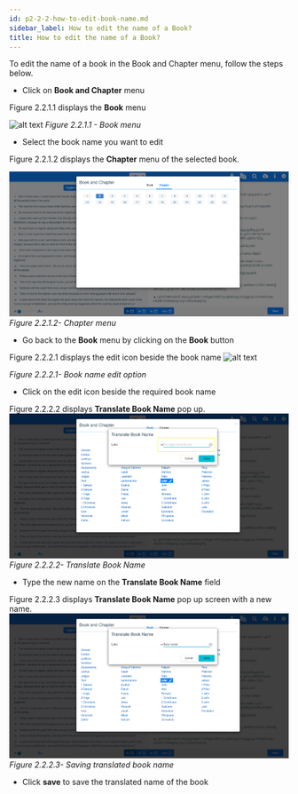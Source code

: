 ```yaml
---
id: p2-2-2-how-to-edit-book-name.md
sidebar_label: How to edit the name of a Book?
title: How to edit the name of a Book?
---
```




To edit the name of a book in the Book and Chapter menu, follow the steps below.

-   Click on **Book and Chapter** menu

Figure 2.2.1.1 displays the **Book** menu

![alt text](../../../../static/AutographaLiveImages/Book_Chapter/book-menu-fig-2.2.1.1.jpg 'Book menu')
_Figure 2.2.1.1 - Book menu_

-   Select the book name you want to edit

Figure 2.2.1.2 displays the **Chapter** menu of the selected book.

![alt text](../../../../static/AutographaLiveImages/Book_Chapter/chapter-menu-fig-2.2.1.2.jpg 'Chapter menu')
_Figure 2.2.1.2- Chapter menu_

-   Go back to the **Book** menu by clicking on the **Book** button

Figure 2.2.2.1 displays the edit icon beside the book name
![alt text](../../../../static/AutographaLiveImages/Book_Chapter/book-name-edit-icon-fix-2.2.2.1.jpg 'Book name edit option')

_Figure 2.2.2.1- Book name edit option_

-   Click on the edit icon beside the required book name

Figure 2.2.2.2 displays **Translate Book Name** pop up.
![alt text](../../../../static/AutographaLiveImages/Book_Chapter/translation-book-name-fig-2.2.2.2.jpg 'Translate Book Name')
_Figure 2.2.2.2- Translate Book Name_

-   Type the new name on the **Translate Book Name** field

Figure 2.2.2.3 displays **Translate Book Name** pop up screen with a new name.
![alt text](../../../../static/AutographaLiveImages/Book_Chapter/saving-translated-book-name-fig-2.2.2.3.jpg 'Saving translated book name')
_Figure 2.2.2.3- Saving translated book name_

-   Click **save** to save the translated name of the book
